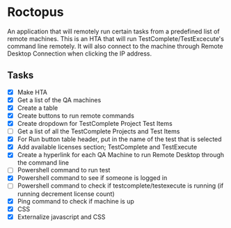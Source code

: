 # Roctopus

An application that will remotely run certain tasks from a predefined list of remote machines. This is an HTA that will run TestComplete/TestExcecute's command line remotely. It will also connect to the machine through Remote Desktop Connection when clicking the IP address.

## Tasks

- [x] Make HTA
- [x] Get a list of the QA machines
- [x] Create a table
- [x] Create buttons to run remote commands
- [x] Create dropdown for TestComplete Project Test Items
- [ ] Get a list of all the TestComplete Projects and Test Items
- [x] For Run button table header, put in the name of the test that is selected
- [x] Add available licenses section; TestComplete and TestExecute
- [x] Create a hyperlink for each QA Machine to run Remote Desktop through the command line
- [ ] Powershell command to run test
- [x] Powershell command to see if someone is logged in
- [ ] Powershell command to check if testcomplete/testexecute is running (if running decrement license count)
- [x] Ping command to check if machine is up
- [x] CSS
- [x] Externalize javascript and CSS